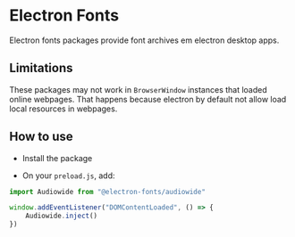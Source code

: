 # Electron Fonts

Electron fonts packages provide font archives em electron desktop apps.

## Limitations

These packages may not work in `BrowserWindow` instances that loaded online webpages. That happens because electron by default not allow load local resources in webpages.

## How to use

* Install the package

* On your `preload.js`, add:

```ts
import Audiowide from "@electron-fonts/audiowide"

window.addEventListener("DOMContentLoaded", () => {
    Audiowide.inject()
})
```